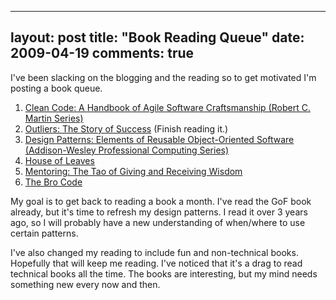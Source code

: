 
---
layout: post
title: "Book Reading Queue"
date: 2009-04-19
comments: true
---



I've been slacking on the blogging and the reading so to get motivated I'm posting a book queue.

1. [Clean Code: A Handbook of Agile Software Craftsmanship (Robert C. Martin Series)][1]    
2. [Outliers: The Story of Success][2]  (Finish reading it.)   
3. [Design Patterns: Elements of Reusable Object-Oriented Software (Addison-Wesley Professional Computing Series)][3]    
4. [House of Leaves][4] 
5. [Mentoring: The Tao of Giving and Receiving Wisdom][5]    
6. [The Bro Code][6] 

My goal is to get back to reading a book a month. I've read the GoF book already, but it's time to refresh 
my design patterns. I read it over 3 years ago, so I will probably have a new understanding of when/where 
to use certain patterns.

I've also changed my reading to include fun and non-technical books. Hopefully that will keep me reading. 
I've noticed that it's a drag to read technical books all the time. The books are interesting, but my mind 
needs something new every now and then.





  [1]: http://www.amazon.com/Clean-Code-Handbook-Software-Craftsmanship/dp/0132350882/ref=pd_bbs_sr_1?ie=UTF8&amp;s=books&amp;qid=1240182239&amp;sr=8-1
  [2]: http://www.amazon.com/Outliers-Story-Success-Malcolm-Gladwell/dp/0316017922/ref=pd_bbs_sr_1?ie=UTF8&amp;s=books&amp;qid=1240182373&amp;sr=8-1
  [3]: http://www.amazon.com/Design-Patterns-Object-Oriented-Addison-Wesley-Professional/dp/0201633612/ref=sr_1_104?ie=UTF8&amp;s=books&amp;qid=1240182559&amp;sr=1-104
  [4]: http://www.amazon.com/House-Leaves-Mark-Z-Danielewski/dp/0375703764/ref=wl_it_dp?ie=UTF8&amp;coliid=IZORSVAKVHUDX&amp;colid=1ZWZWKG46EVL7
  [5]: http://www.amazon.com/Mentoring-Tao-Giving-Receiving-Wisdom/dp/0062512501/ref=wl_it_dp?ie=UTF8&amp;coliid=I11UI5CLRK7I9C&amp;colid=1ZWZWKG46EVL7
  [6]: http://www.amazon.com/Bro-Code-Barney-Stinson/dp/143911000X/ref=pd_bbs_sr_1?ie=UTF8&amp;s=books&amp;qid=1240182318&amp;sr=8-1
